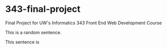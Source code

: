 # 343-final-project
Final Project for UW's Informatics 343 Front End Web Development Course

This is a random sentence. 

This sentence is 
